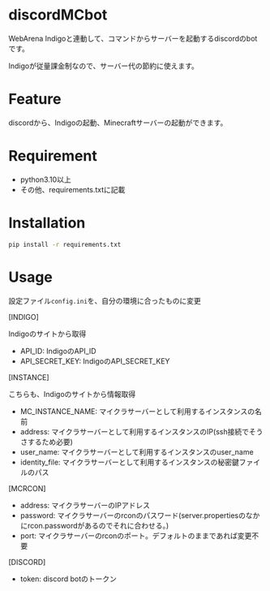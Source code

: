# discordMCbot
WebArena Indigoと連動して、コマンドからサーバーを起動するdiscordのbotです。

Indigoが従量課金制なので、サーバー代の節約に使えます。

# Feature
discordから、Indigoの起動、Minecraftサーバーの起動ができます。

# Requirement
* python3.10以上
* その他、requirements.txtに記載

# Installation
```bash
pip install -r requirements.txt
```

# Usage
設定ファイル`config.ini`を、自分の環境に合ったものに変更

[INDIGO]

Indigoのサイトから取得
* API_ID: IndigoのAPI_ID
* API_SECRET_KEY: IndigoのAPI_SECRET_KEY


[INSTANCE]

こちらも、Indigoのサイトから情報取得
* MC_INSTANCE_NAME: マイクラサーバーとして利用するインスタンスの名前
* address: マイクラサーバーとして利用するインスタンスのIP(ssh接続でそうさするため必要)
* user_name: マイクラサーバーとして利用するインスタンスのuser_name
* identity_file: マイクラサーバーとして利用するインスタンスの秘密鍵ファイルのパス

[MCRCON]
* address: マイクラサーバーのIPアドレス
* password: マイクラサーバーのrconのパスワード(server.propertiesのなかにrcon.passwordがあるのでそれに合わせる。)
* port: マイクラサーバーのrconのポート。デフォルトのままであれば変更不要

[DISCORD]
* token: discord botのトークン